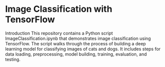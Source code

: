 # Image Classification with TensorFlow

Introduction
This repository contains a Python script ImageClassification.ipynb that demonstrates image classification using TensorFlow.
The script walks through the process of building a deep learning model for classifying images of cats and dogs.
It includes steps for data loading, preprocessing, model building, training, evaluation, and testing.
